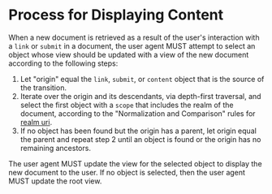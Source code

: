 # Process for Displaying Content

When a new document is retrieved as a result of the user's interaction with a `link` or `submit` in a document, the user agent MUST attempt to select an object whose view should be updated with a view of the new document according to the following steps:

1. Let "origin" equal the `link`, `submit`, or `content` object that is the source of the transition.
2. Iterate over the origin and its descendants, via depth-first traversal, and select the first object with a `scope` that includes the realm of the document, according to the "Normalization and Comparison" rules for [realm uri](#realm-uri).
3. If no object has been found but the origin has a parent, let origin equal the parent and repeat step 2 until an object is found or the origin has no remaining ancestors.

The user agent MUST update the view for the selected object to display the new document to the user. If no object is selected, then the user agent MUST update the root view.
